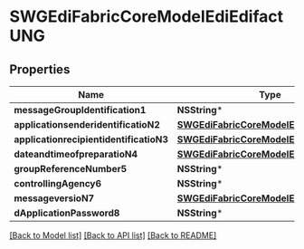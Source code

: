 # SWGEdiFabricCoreModelEdiEdifactUNG

## Properties
Name | Type | Description | Notes
------------ | ------------- | ------------- | -------------
**messageGroupIdentification1** | **NSString*** |  | [optional] 
**applicationsenderidentificatioN2** | [**SWGEdiFabricCoreModelEdiEdifactS006***](SWGEdiFabricCoreModelEdiEdifactS006.md) |  | [optional] 
**applicationrecipientidentificatioN3** | [**SWGEdiFabricCoreModelEdiEdifactS007***](SWGEdiFabricCoreModelEdiEdifactS007.md) |  | [optional] 
**dateandtimeofpreparatioN4** | [**SWGEdiFabricCoreModelEdiEdifactS004***](SWGEdiFabricCoreModelEdiEdifactS004.md) |  | [optional] 
**groupReferenceNumber5** | **NSString*** |  | [optional] 
**controllingAgency6** | **NSString*** |  | [optional] 
**messageversioN7** | [**SWGEdiFabricCoreModelEdiEdifactS008***](SWGEdiFabricCoreModelEdiEdifactS008.md) |  | [optional] 
**dApplicationPassword8** | **NSString*** |  | [optional] 

[[Back to Model list]](../README.md#documentation-for-models) [[Back to API list]](../README.md#documentation-for-api-endpoints) [[Back to README]](../README.md)



